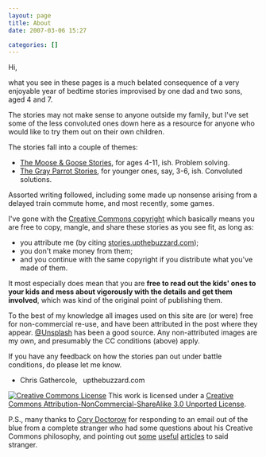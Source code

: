 ```yaml
---
layout: page
title: About
date: 2007-03-06 15:27

categories: []
---
```

Hi,

what you see in these pages is a much belated consequence of a very enjoyable year of bedtime stories improvised by one dad and two sons, aged 4 and 7.

The stories may not make sense to anyone outside my family, but I've set some of the less convoluted ones down here as a resource for anyone who would like to try them out on their own children.

The stories fall into a couple of themes:

* [The Moose &amp; Goose Stories](/moose_and_goose_stories/), for ages 4-11, ish. Problem solving.
* [The Gray Parrot Stories](/grey_parrot_stories/), for younger ones, say, 3-6, ish. Convoluted solutions.

Assorted writing followed, including some made up nonsense arising from a delayed train commute home, and most recently, some games.

I've gone with the [Creative Commons copyright](http://creativecommons.org/licenses/by-nc-sa/3.0/) which basically means you are free to copy, mangle, and share these stories as you see fit, as long as:
* you attribute me (by citing [stories.upthebuzzard.com](http://stories.upthebuzzard.com/));
* you don't make money from them;
* and you continue with the same copyright if you distribute what you've made of them.

It most especially does mean that you are <strong>free to read out the kids' ones to your kids and mess about vigorously with the details and get them involved</strong>, which was kind of the original point of publishing them.

To the best of my knowledge all images used on this site are (or were) free for non-commercial re-use, and have been attributed in the post where they appear. [@Unsplash](https://unsplash.com/) has been a good source. Any non-attributed images are my own, and presumably the CC conditions (above) apply.

If you have any feedback on how the stories pan out under battle conditions, do please let me know.

- Chris Gathercole,   upthebuzzard.com

<a href="http://creativecommons.org/licenses/by-nc-sa/3.0/" rel="license"><img style="border-width:0;" src="http://i.creativecommons.org/l/by-nc-sa/3.0/88x31.png" alt="Creative Commons License" /></a>
This work is licensed under a [Creative Commons Attribution-NonCommercial-ShareAlike 3.0 Unported License](http://creativecommons.org/licenses/by-nc-sa/3.0/).

P.S., many thanks to [Cory Doctorow](http://craphound.com/) for responding to an email out of the blue from a complete stranger who had some questions about his Creative Commons philosophy, and pointing out [some](http://www.forbes.com/2006/11/30/cory-doctorow-copyright-tech-media_cz_cd_books06_1201doctorow.html) [useful](http://www.locusmag.com/Features/2007/09/cory-doctorow-freekonomic-e-books.html) [articles](http://www.boingboing.net/2007/03/20/model-contract-claus.html) to said stranger.
